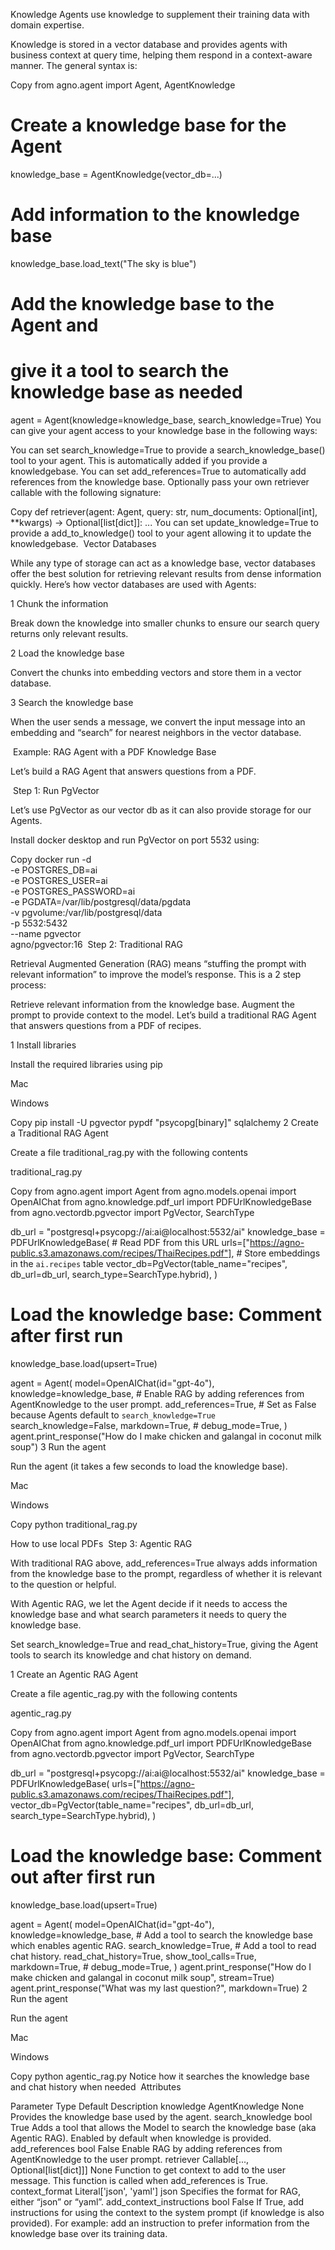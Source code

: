 Knowledge
Agents use knowledge to supplement their training data with domain expertise.

Knowledge is stored in a vector database and provides agents with business context at query time, helping them respond in a context-aware manner. The general syntax is:


Copy
from agno.agent import Agent, AgentKnowledge

# Create a knowledge base for the Agent
knowledge_base = AgentKnowledge(vector_db=...)

# Add information to the knowledge base
knowledge_base.load_text("The sky is blue")

# Add the knowledge base to the Agent and
# give it a tool to search the knowledge base as needed
agent = Agent(knowledge=knowledge_base, search_knowledge=True)
You can give your agent access to your knowledge base in the following ways:

You can set search_knowledge=True to provide a search_knowledge_base() tool to your agent. This is automatically added if you provide a knowledgebase.
You can set add_references=True to automatically add references from the knowledge base. Optionally pass your own retriever callable with the following signature:

Copy
def retriever(agent: Agent, query: str, num_documents: Optional[int], **kwargs) -> Optional[list[dict]]:
  ...
You can set update_knowledge=True to provide a add_to_knowledge() tool to your agent allowing it to update the knowledgebase.
​
Vector Databases

While any type of storage can act as a knowledge base, vector databases offer the best solution for retrieving relevant results from dense information quickly. Here’s how vector databases are used with Agents:

1
Chunk the information

Break down the knowledge into smaller chunks to ensure our search query returns only relevant results.

2
Load the knowledge base

Convert the chunks into embedding vectors and store them in a vector database.

3
Search the knowledge base

When the user sends a message, we convert the input message into an embedding and “search” for nearest neighbors in the vector database.

​
Example: RAG Agent with a PDF Knowledge Base

Let’s build a RAG Agent that answers questions from a PDF.

​
Step 1: Run PgVector

Let’s use PgVector as our vector db as it can also provide storage for our Agents.

Install docker desktop and run PgVector on port 5532 using:


Copy
docker run -d \
  -e POSTGRES_DB=ai \
  -e POSTGRES_USER=ai \
  -e POSTGRES_PASSWORD=ai \
  -e PGDATA=/var/lib/postgresql/data/pgdata \
  -v pgvolume:/var/lib/postgresql/data \
  -p 5532:5432 \
  --name pgvector \
  agno/pgvector:16
​
Step 2: Traditional RAG

Retrieval Augmented Generation (RAG) means “stuffing the prompt with relevant information” to improve the model’s response. This is a 2 step process:

Retrieve relevant information from the knowledge base.
Augment the prompt to provide context to the model.
Let’s build a traditional RAG Agent that answers questions from a PDF of recipes.

1
Install libraries

Install the required libraries using pip


Mac

Windows

Copy
pip install -U pgvector pypdf "psycopg[binary]" sqlalchemy
2
Create a Traditional RAG Agent

Create a file traditional_rag.py with the following contents

traditional_rag.py

Copy
from agno.agent import Agent
from agno.models.openai import OpenAIChat
from agno.knowledge.pdf_url import PDFUrlKnowledgeBase
from agno.vectordb.pgvector import PgVector, SearchType

db_url = "postgresql+psycopg://ai:ai@localhost:5532/ai"
knowledge_base = PDFUrlKnowledgeBase(
    # Read PDF from this URL
    urls=["https://agno-public.s3.amazonaws.com/recipes/ThaiRecipes.pdf"],
    # Store embeddings in the `ai.recipes` table
    vector_db=PgVector(table_name="recipes", db_url=db_url, search_type=SearchType.hybrid),
)
# Load the knowledge base: Comment after first run
knowledge_base.load(upsert=True)

agent = Agent(
    model=OpenAIChat(id="gpt-4o"),
    knowledge=knowledge_base,
    # Enable RAG by adding references from AgentKnowledge to the user prompt.
    add_references=True,
    # Set as False because Agents default to `search_knowledge=True`
    search_knowledge=False,
    markdown=True,
    # debug_mode=True,
)
agent.print_response("How do I make chicken and galangal in coconut milk soup")
3
Run the agent

Run the agent (it takes a few seconds to load the knowledge base).


Mac

Windows

Copy
python traditional_rag.py


How to use local PDFs
​
Step 3: Agentic RAG

With traditional RAG above, add_references=True always adds information from the knowledge base to the prompt, regardless of whether it is relevant to the question or helpful.

With Agentic RAG, we let the Agent decide if it needs to access the knowledge base and what search parameters it needs to query the knowledge base.

Set search_knowledge=True and read_chat_history=True, giving the Agent tools to search its knowledge and chat history on demand.

1
Create an Agentic RAG Agent

Create a file agentic_rag.py with the following contents

agentic_rag.py

Copy
from agno.agent import Agent
from agno.models.openai import OpenAIChat
from agno.knowledge.pdf_url import PDFUrlKnowledgeBase
from agno.vectordb.pgvector import PgVector, SearchType

db_url = "postgresql+psycopg://ai:ai@localhost:5532/ai"
knowledge_base = PDFUrlKnowledgeBase(
    urls=["https://agno-public.s3.amazonaws.com/recipes/ThaiRecipes.pdf"],
    vector_db=PgVector(table_name="recipes", db_url=db_url, search_type=SearchType.hybrid),
)
# Load the knowledge base: Comment out after first run
knowledge_base.load(upsert=True)

agent = Agent(
    model=OpenAIChat(id="gpt-4o"),
    knowledge=knowledge_base,
    # Add a tool to search the knowledge base which enables agentic RAG.
    search_knowledge=True,
    # Add a tool to read chat history.
    read_chat_history=True,
    show_tool_calls=True,
    markdown=True,
    # debug_mode=True,
)
agent.print_response("How do I make chicken and galangal in coconut milk soup", stream=True)
agent.print_response("What was my last question?", markdown=True)
2
Run the agent

Run the agent


Mac

Windows

Copy
python agentic_rag.py
Notice how it searches the knowledge base and chat history when needed
​
Attributes

Parameter	Type	Default	Description
knowledge	AgentKnowledge	None	Provides the knowledge base used by the agent.
search_knowledge	bool	True	Adds a tool that allows the Model to search the knowledge base (aka Agentic RAG). Enabled by default when knowledge is provided.
add_references	bool	False	Enable RAG by adding references from AgentKnowledge to the user prompt.
retriever	Callable[..., Optional[list[dict]]]	None	Function to get context to add to the user message. This function is called when add_references is True.
context_format	Literal['json', 'yaml']	json	Specifies the format for RAG, either “json” or “yaml”.
add_context_instructions	bool	False	If True, add instructions for using the context to the system prompt (if knowledge is also provided). For example: add an instruction to prefer information from the knowledge base over its training data.
​
